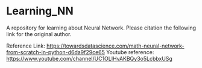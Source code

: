 # Learning_NN
A repository for learning about Neural Network. Please citation the following link for the original author.

Reference Link: https://towardsdatascience.com/math-neural-network-from-scratch-in-python-d6da9f29ce65
Youtube reference: https://www.youtube.com/channel/UC1OLIHvAKBQy3o5LcbbxUSg
